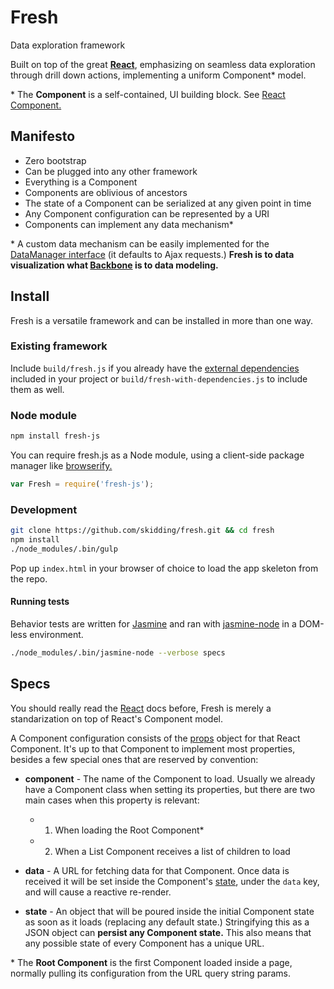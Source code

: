 Fresh
===
Data exploration framework

Built on top of the great [**React**](http://facebook.github.io/react/),
emphasizing on seamless data exploration through drill down actions,
implementing a uniform Component* model.

\* The **Component** is a self-contained, UI building block.
See [React Component.](http://facebook.github.io/react/docs/component-api.html)

## Manifesto

- Zero bootstrap
- Can be plugged into any other framework
- Everything is a Component
- Components are oblivious of ancestors
- The state of a Component can be serialized at any given point in time
- Any Component configuration can be represented by a URI
- Components can implement any data mechanism*

\* A custom data mechanism can be easily implemented for the
[DataManager interface](mixins/data-manager.js) (it defaults to Ajax requests.)
**Fresh is to data visualization what
[Backbone](https://github.com/jashkenas/backbone) is to data modeling.**

## Install

Fresh is a versatile framework and can be installed in more than one way.

### Existing framework

Include `build/fresh.js` if you already have the
[external dependencies](https://github.com/skidding/fresh/blob/master/package.json#L8)
included in your project or `build/fresh-with-dependencies.js` to include
them as well.

### Node module

```bash
npm install fresh-js
```

You can require fresh.js as a Node module, using a client-side package manager
like [browserify.](http://browserify.org/)

```js
var Fresh = require('fresh-js');
```

### Development

```bash
git clone https://github.com/skidding/fresh.git && cd fresh
npm install
./node_modules/.bin/gulp
```

Pop up `index.html` in your browser of choice to load the app skeleton from the
repo.

#### Running tests

Behavior tests are written for [Jasmine](https://github.com/pivotal/jasmine)
and ran with [jasmine-node](https://github.com/mhevery/jasmine-node) in a
DOM-less environment.

```bash
./node_modules/.bin/jasmine-node --verbose specs
```

## Specs

You should really read the
[React](http://facebook.github.io/react/docs/getting-started.html) docs before,
Fresh is merely a standarization on top of React's Component model.

A Component configuration consists of the
[props](http://facebook.github.io/react/docs/tutorial.html#using-props) object
for that React Component. It's up to that Component to implement most
properties, besides a few special ones that are reserved by convention:

- **component** - The name of the Component to load. Usually we already have a
                  Component class when setting its properties, but there are
                  two main cases when this property is relevant:
  - 1. When loading the Root Component*
  - 2. When a List Component receives a list of children to load

- **data** - A URL for fetching data for that Component. Once data is received
             it will be set inside the Component's
             [state](http://facebook.github.io/react/docs/tutorial.html#reactive-state),
             under the `data` key, and will cause a reactive re-render.

- **state** - An object that will be poured inside the initial Component
              state as soon as it loads (replacing any default state.)
              Stringifying this as a JSON object can **persist any Component
              state.** This also means that any possible state of every
              Component has a unique URL.

\* The **Root Component** is the first Component loaded inside a page, normally
pulling its configuration from the URL query string params.
